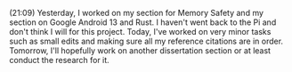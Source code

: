 (21:09)
Yesterday, I worked on my section for Memory Safety and my section on Google Android 13 and Rust.  I haven't went back to the Pi and don't think I will for this project. Today, I've worked on very minor tasks such as small edits and making sure all my reference citations are in order. Tomorrow, I'll hopefully work on another dissertation section or at least conduct the research for it. 